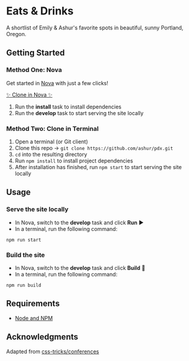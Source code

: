 # Eats & Drinks

A shortlist of Emily & Ashur's favorite spots in beautiful, sunny Portland, Oregon.

## Getting Started

### Method One: Nova

Get started in [Nova](https://panic.com/nova) with just a few clicks!

[✨ Clone in Nova ✨](nova://clone/url?https://github.com/ashur/pdx.git)

1. Run the **install** task to install dependencies
1. Run the **develop** task to start serving the site locally

### Method Two: Clone in Terminal

1. Open a terminal (or Git client)
1. Clone this repo → `git clone https://github.com/ashur/pdx.git`
1. `cd` into the resulting directory
1. Run `npm install` to install project dependencies
1. After installation has finished, run `npm start` to start serving the site locally

## Usage

### Serve the site locally

- In Nova, switch to the **develop** task and click **Run** ▶️
- In a terminal, run the following command:

```
npm run start
```

### Build the site

- In Nova, switch to the **develop** task and click **Build** 🔨
- In a terminal, run the following command:

```
npm run build
```

## Requirements

- [Node and NPM](https://nodejs.org)

## Acknowledgments

Adapted from [css-tricks/conferences](https://github.com/css-tricks/conferences)
